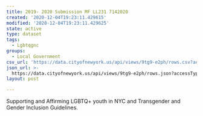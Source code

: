 ```yaml
---
title: 2019- 2020 Submission MF LL231 7142020
created: '2020-12-04T19:23:11.429615'
modified: '2020-12-04T19:23:11.429625'
state: active
type: dataset
tags:
  - Lgbtqgnc
groups:
  - Local Government
csv_url: 'https://data.cityofnewyork.us/api/views/9tg9-e2ph/rows.csv?accessType=DOWNLOAD'
json_url: >-
  https://data.cityofnewyork.us/api/views/9tg9-e2ph/rows.json?accessType=DOWNLOAD
layout: post

---
```

Supporting and Affirming LGBTQ+ youth in NYC and Transgender and Gender Inclusion Guidelines.
